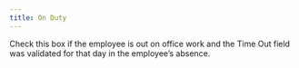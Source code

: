 ```yaml
---
title: On Duty
---
```



Check this box if the employee is out on office work and the Time Out field was validated for that day in the employee’s absence.
